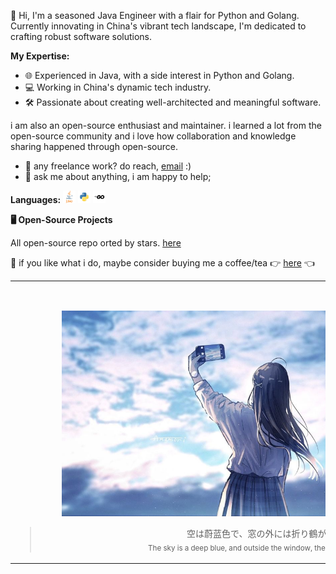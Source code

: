👋 Hi, I'm a seasoned Java Engineer with a flair for Python and Golang. Currently innovating in China's vibrant tech landscape, I'm dedicated to crafting robust software solutions.

**My Expertise:**
- 🌐 Experienced in Java, with a side interest in Python and Golang.
- 💻 Working in China's dynamic tech industry.
- 🛠️ Passionate about creating well-architected and meaningful software.

i am also an open-source enthusiast and maintainer. i learned a lot from the open-source community and i love how collaboration and knowledge sharing happened through open-source.

- 💼 any freelance work? do reach, [email](mailto:dielectric.army@gmail.com) :)
- 💬 ask me about anything, i am happy to help;

**Languages:**
<code><img height="20" src="https://raw.githubusercontent.com/github/explore/main/topics/java/java.png"></code>
<code><img height="20" src="https://raw.githubusercontent.com/github/explore/main/topics/python/python.png"></code>
<code><img height="20" src="https://raw.githubusercontent.com/github/explore/main/topics/go/go.png"></code>

**🖥️ Open-Source Projects**

All open-source repo orted by stars. [here](https://github.com/dielect?tab=repositories&q=&type=source&language=&sort=stargazers)

🥺 if you like what i do, maybe consider buying me a coffee/tea  👉 [here](https://www.buymeacoffee.com/dielect) 👈

<table align="center" style="table-layout: auto; width: 100%;">
    <tr>
        <td>
            <div align="center">
                <p align="center">
&nbsp;&nbsp;&nbsp;&nbsp;&nbsp;&nbsp;&nbsp;&nbsp;&nbsp;&nbsp;&nbsp;&nbsp;&nbsp;&nbsp;&nbsp;&nbsp;&nbsp;&nbsp;&nbsp;&nbsp;&nbsp;&nbsp;&nbsp;&nbsp;&nbsp;&nbsp;&nbsp;&nbsp;&nbsp;&nbsp;&nbsp;&nbsp;&nbsp;&nbsp;&nbsp;&nbsp;&nbsp;&nbsp;&nbsp;&nbsp;&nbsp;&nbsp;&nbsp;&nbsp;&nbsp;&nbsp;&nbsp;&nbsp;&nbsp;&nbsp;&nbsp;&nbsp;&nbsp;&nbsp;&nbsp;&nbsp;&nbsp;&nbsp;&nbsp;&nbsp;&nbsp;&nbsp;&nbsp;&nbsp;&nbsp;&nbsp;&nbsp;&nbsp;&nbsp;&nbsp;&nbsp;&nbsp;&nbsp;&nbsp;&nbsp;&nbsp;&nbsp;&nbsp;&nbsp;&nbsp;&nbsp;&nbsp;&nbsp;&nbsp;&nbsp;&nbsp;&nbsp;&nbsp;&nbsp;&nbsp;&nbsp;&nbsp;&nbsp;&nbsp;&nbsp;&nbsp;&nbsp;&nbsp;&nbsp;&nbsp;&nbsp;&nbsp;&nbsp;&nbsp;&nbsp;&nbsp;&nbsp;&nbsp;&nbsp;&nbsp;&nbsp;&nbsp;&nbsp;&nbsp;&nbsp;&nbsp;&nbsp;&nbsp;&nbsp;&nbsp;&nbsp;&nbsp;&nbsp;&nbsp;&nbsp;&nbsp;&nbsp;&nbsp;&nbsp;&nbsp;&nbsp;&nbsp;&nbsp;&nbsp;&nbsp;&nbsp;&nbsp;&nbsp;&nbsp;&nbsp;&nbsp;&nbsp;&nbsp;&nbsp;&nbsp;&nbsp;&nbsp;&nbsp;&nbsp;&nbsp;&nbsp;&nbsp;&nbsp;&nbsp;&nbsp;&nbsp;&nbsp;&nbsp;&nbsp;&nbsp;&nbsp;&nbsp;&nbsp;&nbsp;&nbsp;&nbsp;&nbsp;&nbsp;&nbsp;&nbsp;&nbsp;&nbsp;&nbsp;&nbsp;&nbsp;&nbsp;&nbsp;&nbsp;&nbsp;&nbsp;&nbsp;&nbsp;&nbsp;&nbsp;&nbsp;&nbsp;&nbsp;&nbsp;&nbsp;&nbsp;&nbsp;&nbsp;&nbsp;&nbsp;&nbsp;&nbsp;&nbsp;&nbsp;&nbsp;&nbsp;&nbsp;&nbsp;&nbsp;&nbsp;&nbsp;&nbsp;&nbsp;&nbsp;&nbsp;&nbsp;</p>
                <p align="center">
                    <a href="https://github.com/dielect"><img alt="dielect" src="img/IMG_2088.JPG" width="640" height="100%" title="dielect"></a>
                </p>
                <p></p>
                <blockquote>
                  <p>空は蔚蓝色で、窓の外には折り鶴があります <br><sub>The sky is a deep blue, and outside the window, there are origami cranes. </sub></p>
                </blockquote>
                <p align="right"></p>
            </div>
        </td>
    </tr>
</table>
